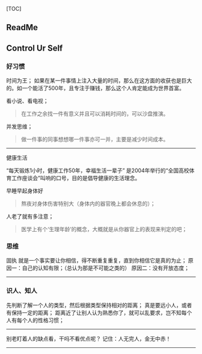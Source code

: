 [TOC]

## ReadMe



## Control Ur Self

### 好习惯

时间为王；
如果在某一件事情上注入大量的时间，那么在这方面的收获也是巨大的。如一个能活了500年，且专注于赚钱，那么这个人肯定能成为世界首富。

看小说、看电视；

> 在工作之余找一件有意义并且可以消耗时间的，可以沙盘推演。

并发思维；

> 做一件事的同事想想哪一件事亦可一并，主要是减少时间成本。



----------

健康生活

“每天锻炼1小时，健康工作50年，幸福生活一辈子”
是2004年举行的“全国高校体育工作座谈会”叫响的口号，目的是倡导健康的生活理念。

早睡早起身体好

> 熬夜对身体伤害特别大（身体内的器官晚上都会休息的）；

人老了就有多注意；

>  医学上有个‘生理年龄’的概念，大概就是从你器官上的表现来判定的吧；



### 思维

固执
就是一个事实要让你相信，得不断重复重复，直到你相信它是真的为止；
	原因一：自己的认知有限；（总认为那是不可能之类的）
	原因二：没有开放态度；

--------





### 识人、知人

先判断了解一个人的类型，然后根据类型保持相对的距离；
真是要远小人，或者有保持一定的距离；	距离近了让别人认为熟悉你了，就可以乱要求，岂不知每个人有每个人的性格习惯；

----

别老盯着人的缺点看，干吗不看优点呢？
记住：人无完人，金无中赤！

---

